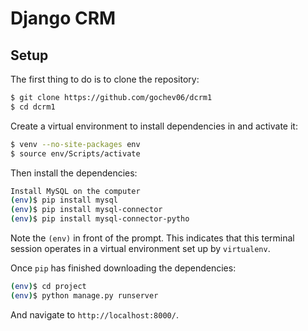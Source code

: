 # Django CRM

## Setup

The first thing to do is to clone the repository:

```sh
$ git clone https://github.com/gochev06/dcrm1
$ cd dcrm1
```

Create a virtual environment to install dependencies in and activate it:

```sh
$ venv --no-site-packages env
$ source env/Scripts/activate
```

Then install the dependencies:

```sh
Install MySQL on the computer
(env)$ pip install mysql
(env)$ pip install mysql-connector
(env)$ pip install mysql-connector-pytho
```
Note the `(env)` in front of the prompt. This indicates that this terminal
session operates in a virtual environment set up by `virtualenv`.

Once `pip` has finished downloading the dependencies:
```sh
(env)$ cd project
(env)$ python manage.py runserver
```
And navigate to `http://localhost:8000/`.
